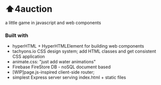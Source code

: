 # ⬆4auction

a little game in javascript and web components

### Built with
* hyperHTML + HyperHTMLElement for building web components
* tachyons.io CSS design system; add HTML classes and get consistent CSS application
* animate.css: "just add water animations"
* Firebase FireStore DB - noSQL document based
* \[WIP]page.js-inspired client-side router;
* simplest Express server serving index.html + static files
